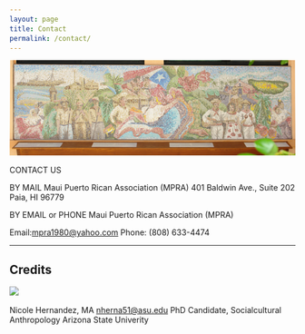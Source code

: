 ```yaml
---
layout: page
title: Contact
permalink: /contact/
---
```


<img src="/assets/images/mpramural.png">

CONTACT US

BY MAIL
Maui Puerto Rican Association (MPRA)
401 Baldwin Ave., Suite 202
Paia, HI 96779

BY EMAIL or PHONE
Maui Puerto Rican Association (MPRA)

Email:mpra1980@yahoo.com
Phone: (808) 633-4474


---

## Credits
<img src="/assets/images/nicole.png">

Nicole Hernandez, MA
nherna51@asu.edu
PhD Candidate, Socialcultural Anthropology
Arizona State Univerity 


